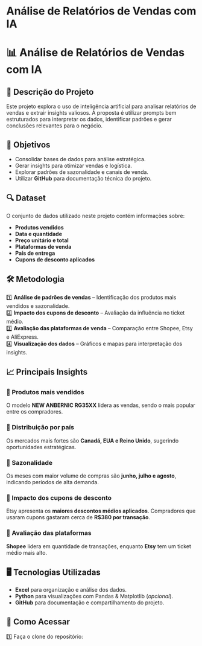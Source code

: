 # Análise de Relatórios de Vendas com IA
# 📊 Análise de Relatórios de Vendas com IA

## 📌 Descrição do Projeto
Este projeto explora o uso de inteligência artificial para analisar relatórios de vendas e extrair insights valiosos. A proposta é utilizar prompts bem estruturados para interpretar os dados, identificar padrões e gerar conclusões relevantes para o negócio.

## 🎯 Objetivos
- Consolidar bases de dados para análise estratégica.
- Gerar insights para otimizar vendas e logística.
- Explorar padrões de sazonalidade e canais de venda.
- Utilizar **GitHub** para documentação técnica do projeto.

## 🔍 Dataset
O conjunto de dados utilizado neste projeto contém informações sobre:
- **Produtos vendidos**
- **Data e quantidade**
- **Preço unitário e total**
- **Plataformas de venda**
- **País de entrega**
- **Cupons de desconto aplicados**

## 🛠 Metodologia
1️⃣ **Análise de padrões de vendas** – Identificação dos produtos mais vendidos e sazonalidade.  
2️⃣ **Impacto dos cupons de desconto** – Avaliação da influência no ticket médio.  
3️⃣ **Avaliação das plataformas de venda** – Comparação entre Shopee, Etsy e AliExpress.  
4️⃣ **Visualização dos dados** – Gráficos e mapas para interpretação dos insights.  

## 📈 Principais Insights
### 📌 Produtos mais vendidos
O modelo **NEW ANBERNIC RG35XX** lidera as vendas, sendo o mais popular entre os compradores.

### 📌 Distribuição por país
Os mercados mais fortes são **Canadá, EUA e Reino Unido**, sugerindo oportunidades estratégicas.

### 📌 Sazonalidade
Os meses com maior volume de compras são **junho, julho e agosto**, indicando períodos de alta demanda.

### 📌 Impacto dos cupons de desconto
Etsy apresenta os **maiores descontos médios aplicados**. Compradores que usaram cupons gastaram cerca de **R$380 por transação**.

### 📌 Avaliação das plataformas
**Shopee** lidera em quantidade de transações, enquanto **Etsy** tem um ticket médio mais alto.

## 🖥 Tecnologias Utilizadas
- **Excel** para organização e análise dos dados.
- **Python** para visualizações com Pandas & Matplotlib (*opcional*).
- **GitHub** para documentação e compartilhamento do projeto.

## 📎 Como Acessar
1️⃣ Faça o clone do repositório:
